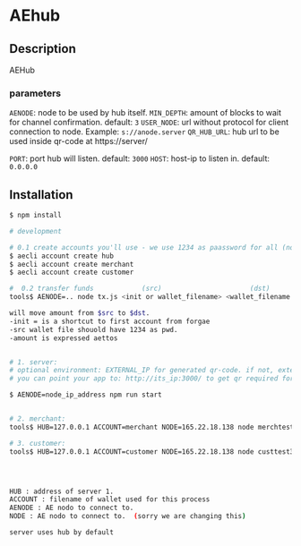 # AEhub

## Description

AEHub

### parameters

`AENODE`: node to be used by hub itself.
`MIN_DEPTH`: amount of blocks to wait for channel confirmation. default: `3`
`USER_NODE`: url without protocol for client connection to node. Example: `s://anode.server`
`QR_HUB_URL`: hub url to be used inside qr-code at https://server/

`PORT`: port hub will listen. default: `3000` 
`HOST`: host-ip to listen in. default: `0.0.0.0`


## Installation

```bash
$ npm install
```

```bash
# development

# 0.1 create accounts you'll use - we use 1234 as paassword for all (not configurable yet)
$ aecli account create hub
$ aecli account create merchant
$ aecli account create customer

#  0.2 transfer funds            (src)                      (dst)
tools$ AENODE=.. node tx.js <init or wallet_filename> <wallet_filename or address>  amount

will move amount from $src to $dst.
-init = is a shortcut to first account from forgae
-src wallet file shouold have 1234 as pwd.
-amount is expressed aettos


# 1. server:
# optional environment: EXTERNAL_IP for generated qr-code. if not, external ip address service will be used.
# you can point your app to: http://its_ip:3000/ to get qr required for the application (not req. for scripts below)

$ AENODE=node_ip_address npm run start


# 2. merchant:
tools$ HUB=127.0.0.1 ACCOUNT=merchant NODE=165.22.18.138 node merchtest3b.js  

# 3. customer:
tools$ HUB=127.0.0.1 ACCOUNT=customer NODE=165.22.18.138 node custtest3b.js [ continue ]




HUB : address of server 1.
ACCOUNT : filename of wallet used for this process
AENODE : AE nodo to connect to.
NODE : AE nodo to connect to.  (sorry we are changing this)

server uses hub by default


```

